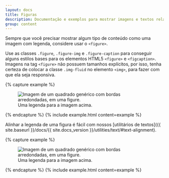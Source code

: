 ```yaml
---
layout: docs
title: Figuras
description: Documentação e exemplos para mostrar imagens e textos relacionados usando o componente figure, no Bootstrap.
group: content
---
```


Sempre que você precisar mostrar algum tipo de conteúdo como uma imagem com legenda, considere usar o `<figure>`.

Use as classes `.figure`, `.figure-img` e `.figure-caption` para conseguir alguns estilos bases para os elementos HTML5 `<figure>` e `<figcaption>`. Imagens na tag `<figure>` não possuem tamanhos explícitos, por isso, tenha certeza de colocar a classe `.img-fluid` no elemento `<img>`, para fazer com que ela seja responsiva.

{% capture example %}
<figure class="figure">
  <img data-src="holder.js/400x300" class="figure-img img-fluid rounded" alt="Imagem de um quadrado genérico com bordas arredondadas, em uma figure.">
  <figcaption class="figure-caption">Uma legenda para a imagem acima.</figcaption>
</figure>
{% endcapture %}
{% include example.html content=example %}

Alinhar a legenda de uma figura é fácil com nossos [utilitários de textos]({{ site.baseurl }}/docs/{{ site.docs_version }}/utilities/text/#text-alignment).

{% capture example %}
<figure class="figure">
  <img data-src="holder.js/400x300" class="figure-img img-fluid rounded" alt="Imagem de um quadrado genérico com bordas arredondadas, em uma figure.">
  <figcaption class="figure-caption text-right">Uma legenda para a imagem acima.</figcaption>
</figure>
{% endcapture %}
{% include example.html content=example %}
